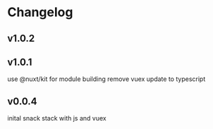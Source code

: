 # Changelog


## v1.0.2

## v1.0.1
use @nuxt/kit for module building
remove vuex
update to typescript

## v0.0.4
inital snack stack with js and vuex
